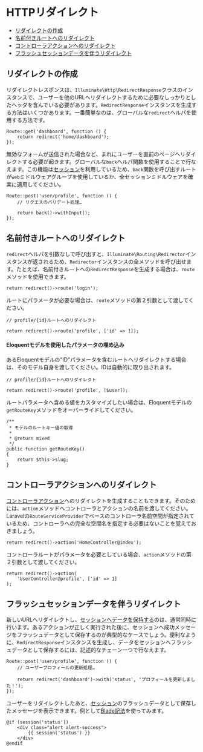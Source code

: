 # HTTPリダイレクト

- [リダイレクトの作成](#creating-redirects)
- [名前付きルートへのリダイレクト](#redirecting-named-routes)
- [コントローラアクションへのリダイレクト](#redirecting-controller-actions)
- [フラッシュセッションデータを伴うリダイレクト](#redirecting-with-flashed-session-data)

<a name="creating-redirects"></a>
## リダイレクトの作成

リダイレクトレスポンスは、`Illuminate\Http\RedirectResponse`クラスのインスタンスで、ユーザーを他のURLへリダイレクトするために必要なしっかりとしたヘッダを含んでいる必要があります。`RedirectResponse`インスタンスを生成する方法はいくつかあります。一番簡単なのは、グローバルな`redirect`ヘルパを使用する方法です。

    Route::get('dashboard', function () {
        return redirect('home/dashboard');
    });

無効なフォームが送信された場合など、まれにユーザーを直前のページへリダイレクトする必要が起きます。グローバルな`back`ヘルパ関数を使用することで行なえます。この機能は[セッション](/docs/{{version}}/session)を利用しているため、`back`関数を呼び出すルートが`web`ミドルウェアグループを使用しているか、全セッションミドルウェアを確実に適用してください。

    Route::post('user/profile', function () {
        // リクエスのバリデート処理…

        return back()->withInput();
    });

<a name="redirecting-named-routes"></a>
## 名前付きルートへのリダイレクト

`redirect`ヘルパを引数なしで呼び出すと、`Illuminate\Routing\Redirector`インスタンスが返されるため、`Redirector`インスタンスの全メソッドを呼び出せます。たとえば、名前付きルートへの`RedirectResponse`を生成する場合は、`route`メソッドを使用できます。

    return redirect()->route('login');

ルートにパラメータが必要な場合は、`route`メソッドの第２引数として渡してください。

    // profile/{id}ルートへのリダイレクト

    return redirect()->route('profile', ['id' => 1]);

#### Eloquentモデルを使用したパラメータの埋め込み

あるEloquentモデルの"ID"パラメータを含むルートへリダイレクトする場合は、そのモデル自身を渡してください。IDは自動的に取り出されます。

    // profile/{id}ルートへのリダイレクト

    return redirect()->route('profile', [$user]);

ルートパラメータへ含める値をカスタマイズしたい場合は、Eloquentモデルの`getRouteKey`メソッドをオーバーライドしてください。

    /**
     * モデルのルートキー値の取得
     *
     * @return mixed
     */
    public function getRouteKey()
    {
        return $this->slug;
    }

<a name="redirecting-controller-actions"></a>
## コントローラアクションへのリダイレクト

[コントローラアクション](/docs/{{version}}/controllers)へのリダイレクトを生成することもできます。そのためには、`action`メソッドへコントローラとアクションの名前を渡してください。Laravelの`RouteServiceProvider`でベースのコントローラ名前空間が指定されているため、コントローラへの完全な空間名を指定する必要はないことを覚えておきましょう。

    return redirect()->action('HomeController@index');

コントローラルートがパラメータを必要としている場合、`action`メソッドの第２引数として渡してください。

    return redirect()->action(
        'UserController@profile', ['id' => 1]
    );

<a name="redirecting-with-flashed-session-data"></a>
## フラッシュセッションデータを伴うリダイレクト

新しいURLへリダイレクトし、[セッションへデータを保持する](/docs/{{version}}/session#flash-data)のは、通常同時に行います。あるアクションが正しく実行された後に、セッションへ成功メッセージをフラッシュデータとして保存するのが典型的なケースでしょう。便利なように、`RedirectResponse`インスタンスを生成し、データをセッションへフラッシュデータとして保存するには、記述的なチェーン一つで行なえます。

    Route::post('user/profile', function () {
        // ユーザープロフィールの更新処理…

        return redirect('dashboard')->with('status', 'プロフィールを更新しました！');
    });

ユーザーをリダイレクトしたあと、[セッション](/docs/{{version}}/session)のフラッシュデータとして保存したメッセージを表示できます。例として[Blade記法](/docs/{{version}}/blade)を使ってみます。

    @if (session('status'))
        <div class="alert alert-success">
            {{ session('status') }}
        </div>
    @endif
